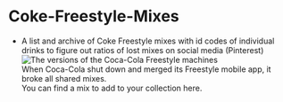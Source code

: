 # Coke-Freestyle-Mixes
- A list and archive of Coke Freestyle mixes with id codes of individual drinks to figure out ratios of lost mixes on social media (Pinterest) <br>
![The versions of the Coca-Cola Freestyle machines](https://www.coca-colafreestyle.com/content/dam/FreeStyle/en_US/DispenserImage-Website_Mobile_372x404-2%20(1).png) <br>
When Coca-Cola shut down and merged its Freestyle mobile app, it broke all shared mixes. <br>
You can find a mix to add to your collection here.
